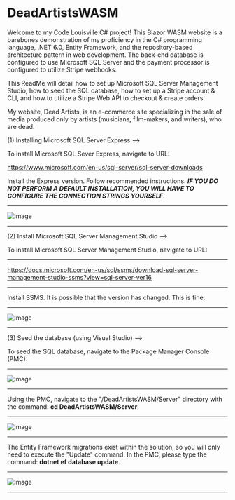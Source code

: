 # DeadArtistsWASM

Welcome to my Code Louisville C# project!
This Blazor WASM website is a barebones demonstration of my proficiency in the C# programming language,
.NET 6.0, Entity Framework, and the repository-based architecture pattern in web development. The back-end
database is configured to use Microsoft SQL Server and the payment processor is configured to utilize
Stripe webhooks.

This ReadMe will detail how to set up Microsoft SQL Server Management Studio, how to seed the SQL database,
how to set up a Stripe account & CLI, and how to utilize a Stripe Web API to checkout & create orders.

My website, Dead Artists, is an e-commerce site specializing in the sale of media produced only by artists
(musicians, film-makers, and writers), who are dead.

(1) Installing Microsoft SQL Server Express -->

To install Microsoft SQL Sever Express, navigate to URL: 

https://www.microsoft.com/en-us/sql-server/sql-server-downloads

Install the Express version. Follow recommended instructions. ***IF YOU DO NOT PERFORM A DEFAULT INSTALLATION,
YOU WILL HAVE TO CONFIGURE THE CONNECTION STRINGS YOURSELF***.

------------------------------------------------------------------------------------------------------------- 

![image](https://user-images.githubusercontent.com/35633314/181590260-068f6ce2-a99f-4fd8-92cc-53a685dc0d58.png)

-------------------------------------------------------------------------------------------------------------

(2) Install Microsoft SQL Server Management Studio -->

To install Microsoft SQL Server Management Studio, navigate to URL:

------------------------------------------------------------------------------------------------------------- 

https://docs.microsoft.com/en-us/sql/ssms/download-sql-server-management-studio-ssms?view=sql-server-ver16

-------------------------------------------------------------------------------------------------------------

Install SSMS. It is possible that the version has changed. This is fine.

-------------------------------------------------------------------------------------------------------------

![image](https://user-images.githubusercontent.com/35633314/181591051-85d498b0-9d57-4673-ae00-d6338e4df9cc.png)

-------------------------------------------------------------------------------------------------------------

(3) Seed the database (using Visual Studio) -->

To seed the SQL database, navigate to the Package Manager Console (PMC):

-------------------------------------------------------------------------------------------------------------

![image](https://user-images.githubusercontent.com/35633314/181593468-0a8767a2-3d64-4072-b7d9-3c566c1265b2.png)

-------------------------------------------------------------------------------------------------------------

Using the PMC, navigate to the "/DeadArtistsWASM/Server" directory with the command: **cd DeadArtistsWASM/Server**.

-------------------------------------------------------------------------------------------------------------

![image](https://user-images.githubusercontent.com/35633314/181593980-693e7faf-b7e8-4406-bc4b-51e824b1ec90.png)

-------------------------------------------------------------------------------------------------------------

The Entity Framework migrations exist within the solution, so you will only need to execute the "Update" command.
In the PMC, please type the command: **dotnet ef database update**.

-------------------------------------------------------------------------------------------------------------

![image](https://user-images.githubusercontent.com/35633314/181594993-c632cbdb-b57d-4e49-9938-d2649dc668ef.png)

-------------------------------------------------------------------------------------------------------------





